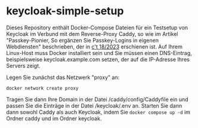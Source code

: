 # keycloak-simple-setup

Dieses Repository enthält Docker-Compose Dateien für ein Testsetup von Keycloak im Verbund mit dem Reverse-Proxy Caddy, so wie im Artikel "Passkey-Pionier,  So ergänzen Sie Passkey-Logins in eigenen Webdiensten" beschrieben, der in [c't 18/2023](https://www.heise.de/select/ct/2023/18/2317312461291282951) erschienen ist. Auf Ihrem Linux-Host muss Docker installiert sein und Sie müssen einen DNS-Eintrag, beispielsweise keycloak.example.com setzen, der auf die IP-Adresse Ihres Servers zeigt. 

Legen Sie zunächst das Netzwerk "proxy" an:

```
docker network create proxy
```

Tragen Sie dann Ihre Domain in der Datei /caddy/config/Caddyfile ein und passen Sie die Einträge in der Datei /keycloak/.env an. Starten Sie dann dann sowohl Caddy als auch Keycloak, indem Sie `docker compose up -d` im Ordner caddy und im Ordner keycloak.

